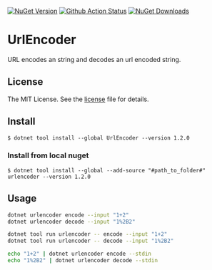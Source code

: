 [![NuGet Version](https://img.shields.io/nuget/v/UrlEncoder.svg)](https://www.nuget.org/packages/UrlEncoder/)
[![Github Action Status](https://img.shields.io/github/actions/workflow/status/markusblasek/dotnettool.urlencoder/dotnet.yml)](https://github.com/markusblasek/dotnettool.urlencoder/actions/workflows/dotnet.yml)
[![NuGet Downloads](https://img.shields.io/nuget/dt/UrlEncoder.svg)](https://www.nuget.org/packages/UrlEncoder/)

# UrlEncoder

URL encodes an string and decodes an url encoded string.

## License

The MIT License. See the [license](https://github.com/markusblasek/dotnettool.urlencoder/blob/main/LICENSE) file for details.

## Install
`$ dotnet tool install --global UrlEncoder --version 1.2.0`

### Install from local nuget
`$ dotnet tool install --global --add-source "#path_to_folder#" urlencoder --version 1.2.0`

## Usage
```bash
dotnet urlencoder encode --input "1+2"
dotnet urlencoder decode --input "1%2B2"

dotnet tool run urlencoder -- encode --input "1+2"
dotnet tool run urlencoder -- decode --input "1%2B2"

echo "1+2" | dotnet urlencoder encode --stdin
echo "1%2B2" | dotnet urlencoder decode --stdin
```